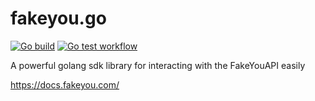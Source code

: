 # fakeyou.go
[![Go build](https://github.com/Allan-Nava/fakeyou.go/actions/workflows/go-build.yml/badge.svg)](https://github.com/Allan-Nava/fakeyou.go/actions/workflows/go-build.yml)
[![Go test workflow](https://github.com/Allan-Nava/fakeyou.go/actions/workflows/go-test.yml/badge.svg)](https://github.com/Allan-Nava/fakeyou.go/actions/workflows/go-test.yml)

A powerful golang sdk library for interacting with the FakeYouAPI easily

https://docs.fakeyou.com/